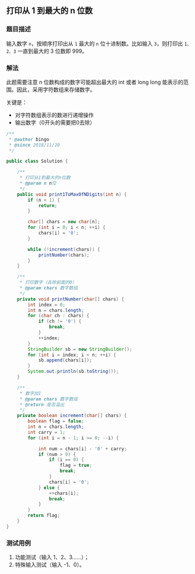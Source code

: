 ## 打印从 1 到最大的 n 位数

### 题目描述
输入数字 `n`，按顺序打印出从 `1` 最大的 `n` 位十进制数。比如输入 `3`，则打印出 `1、2、3` 一直到最大的 3 位数即 999。

### 解法
此题需要注意 n 位数构成的数字可能超出最大的 int 或者 long long 能表示的范围。因此，采用字符数组来存储数字。

关键是：
- 对字符数组表示的数进行递增操作
- 输出数字（0开头的需要把0去除）

```java
/**
 * @author bingo
 * @since 2018/11/20
 */

public class Solution {

    /**
     * 打印从1到最大的n位数
     * @param n n位
     */
    public void print1ToMaxOfNDigits(int n) {
        if (n < 1) {
            return;
        }

        char[] chars = new char[n];
        for (int i = 0; i < n; ++i) {
            chars[i] = '0';
        }

        while (!increment(chars)) {
            printNumber(chars);
        }
    }

    /**
     * 打印数字（去除前面的0）
     * @param chars 数字数组
     */
    private void printNumber(char[] chars) {
        int index = 0;
        int n = chars.length;
        for (char ch : chars) {
            if (ch != '0') {
                break;
            }
            ++index;
        }
        StringBuilder sb = new StringBuilder();
        for (int i = index; i < n; ++i) {
            sb.append(chars[i]);
        }
        System.out.println(sb.toString());
    }

    /**
     * 数字加1
     * @param chars 数字数组
     * @return 是否溢出
     */
    private boolean increment(char[] chars) {
        boolean flag = false;
        int n = chars.length;
        int carry = 1;
        for (int i = n - 1; i >= 0; --i) {

            int num = chars[i] - '0' + carry;
            if (num > 9) {
                if (i == 0) {
                    flag = true;
                    break;
                }
                chars[i] = '0';
            } else {
                ++chars[i];
                break;
            }
        }
        return flag;
    }
}
```

### 测试用例
1. 功能测试（输入 1、2、3......）；
2. 特殊输入测试（输入 -1、0）。